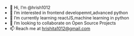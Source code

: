 - 👋 Hi, I’m @hrish1012
- 👀 I’m interested in frontend developemnt,advanced python
- 🌱 I’m currently learning reactJS,machine learning in python
- 💞️ I’m looking to collaborate on Open Source Projects
- 📫 Reach me at hrishita1012@gmail.com

<!---
hrish1012/hrish1012 is a ✨ special ✨ repository because its `README.md` (this file) appears on your GitHub profile.
You can click the Preview link to take a look at your changes.
--->
